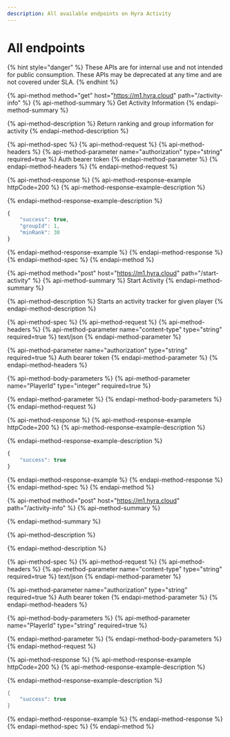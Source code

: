 ```yaml
---
description: All available endpoints on Hyra Activity
---
```


# All endpoints

{% hint style="danger" %}
These APIs are for internal use and not intended for public consumption. These APIs may be deprecated at any time and are not covered under SLA.
{% endhint %}

{% api-method method="get" host="https://m1.hyra.cloud" path="/activity-info" %}
{% api-method-summary %}
Get Activity Information
{% endapi-method-summary %}

{% api-method-description %}
Return ranking and group information for activity
{% endapi-method-description %}

{% api-method-spec %}
{% api-method-request %}
{% api-method-headers %}
{% api-method-parameter name="authorization" type="string" required=true %}
Auth bearer token
{% endapi-method-parameter %}
{% endapi-method-headers %}
{% endapi-method-request %}

{% api-method-response %}
{% api-method-response-example httpCode=200 %}
{% api-method-response-example-description %}

{% endapi-method-response-example-description %}

```javascript
{
    "success": true,
    "groupId": 1,
    "minRank": 30
}
```
{% endapi-method-response-example %}
{% endapi-method-response %}
{% endapi-method-spec %}
{% endapi-method %}

{% api-method method="post" host="https://m1.hyra.cloud" path="/start-activity" %}
{% api-method-summary %}
Start Activity
{% endapi-method-summary %}

{% api-method-description %}
Starts an activity tracker for given player
{% endapi-method-description %}

{% api-method-spec %}
{% api-method-request %}
{% api-method-headers %}
{% api-method-parameter name="content-type" type="string" required=true %}
text/json
{% endapi-method-parameter %}

{% api-method-parameter name="authorization" type="string" required=true %}
Auth bearer token
{% endapi-method-parameter %}
{% endapi-method-headers %}

{% api-method-body-parameters %}
{% api-method-parameter name="PlayerId" type="integer" required=true %}

{% endapi-method-parameter %}
{% endapi-method-body-parameters %}
{% endapi-method-request %}

{% api-method-response %}
{% api-method-response-example httpCode=200 %}
{% api-method-response-example-description %}

{% endapi-method-response-example-description %}

```javascript
{
    "success": true
}
```
{% endapi-method-response-example %}
{% endapi-method-response %}
{% endapi-method-spec %}
{% endapi-method %}



{% api-method method="post" host="https://m1.hyra.cloud" path="/activity-info" %}
{% api-method-summary %}

{% endapi-method-summary %}

{% api-method-description %}

{% endapi-method-description %}

{% api-method-spec %}
{% api-method-request %}
{% api-method-headers %}
{% api-method-parameter name="content-type" type="string" required=true %}
text/json
{% endapi-method-parameter %}

{% api-method-parameter name="authorization" type="string" required=true %}
Auth bearer token
{% endapi-method-parameter %}
{% endapi-method-headers %}

{% api-method-body-parameters %}
{% api-method-parameter name="PlayerId" type="string" required=true %}

{% endapi-method-parameter %}
{% endapi-method-body-parameters %}
{% endapi-method-request %}

{% api-method-response %}
{% api-method-response-example httpCode=200 %}
{% api-method-response-example-description %}

{% endapi-method-response-example-description %}

```java
{
    "success": true
}
```
{% endapi-method-response-example %}
{% endapi-method-response %}
{% endapi-method-spec %}
{% endapi-method %}

